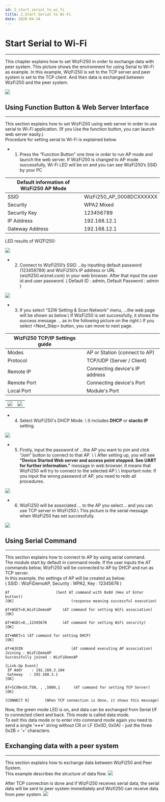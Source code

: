 ```yaml
---
id: 2_start_serial_to_wi_fi
title: 2.Start Serial to Wi-Fi
date: 2020-04-24
---
```



# Start Serial to Wi-Fi

-----

This chapter explains how to set WizFi250 in order to exchange data with
peer system. This picture shows the environment for using Serial to
Wi-Fi as example. In this example, WizFi250 is set to the TCP server and
peer system is set to the TCP client. And then data is exchanged between
WizFi250 and the peer system.

![](/img/products/wizfi250/wizfi250qsg/wizfi250qsg-2.png)

## Using Function Button & Web Server Interface

-----

This section explains how to set WizFi250 using web server in order to
use serial to Wi-Fi application. (If you Use the function button, you
can launch web server easily.)  
Procedure for setting serial to Wi-Fi is explained below.

  - 1. Press the “Function Button” one time in order to run AP mode and
    launch the web server. If WizFi250 is changed to AP mode
    successfully, Wi-Fi LED will be on and you can see WizFi250’s SSID
    by your PC

| Default information of WizFi250 AP Mode |                            |
| --------------------------------------- | -------------------------- |
| SSID                                    | WizFi250\_AP\_0008DCXXXXXX |
| Security                                | WPA2 Mixed                 |
| Security Key                            | 123456789                  |
| IP Address                              | 192.168.12.1               |
| Gateway Address                         | 192.168.12.1               |

LED results of WIZFI250:

![](/img/products/wizfi250/wizfi250qsg/wizfi250_leds.png)

 * 2. Connect to WizFi250’s SSID …by inputting default password (123456789) and WizFi250’s IP address or URL (wizfi250.wiznet.com) in your web browser. After that input the user id and user password. ( Default ID : admin, Default Password : admin )

![](/img/products/wizfi250/wizfi250qsg/wizfi250qsg-3.png)

 * 3. If you select “S2W Setting & Scan Network” menu, …the web page will be shown as below.\\ If WizFi250 is set successfully, it shows the success message … as in the following picture on the right.\\ If you select <Next_Step> button, you can move to next page. 


| WizFi250 TCP/IP Settings guide |                                |
| ------------------------------ | ------------------------------ |
| Modes                          | AP or Station (connect to AP)  |
| Protocol                       | TCP/UDP (Server / Client)      |
| Remote IP                      | Connecting device's IP address |
| Remote Port                    | Connecting device's Port       |
| Local Port                     | Module's Port                  |

|                                                       |                                                       |
| ----------------------------------------------------- | ----------------------------------------------------- |
| ![](/img/products/wizfi250/wizfi250qsg/wizfi250qsg-4.png) | ![](/img/products/wizfi250/wizfi250qsg/wizfi250qsg-5.png) |


 * 4. Select WizFi250's DHCP Mode. \\   It includes __DHCP__ or __stactic IP__ setting.


![](/img/products/wizfi250/wizfi250qsg/wizfi250qsg-5-1.png)


 * 5. Firstly, input the password of …the AP you want to join and click “Join“ button to connect to that AP. \\ \\ After setting up, you will see **“Device Started Web server and access point stopped. See UART for further information.”** message in web browser. It means that WizFi250 will try to connect to the selected AP.\\ \\ Important note: If you input the wrong password of AP, you need to redo all procedures.


![](/img/products/wizfi250/wizfi250qsg/wizfi250qsg-6.png)


 * 6. WizFi250 will be associated … to the AP you select… and you can use TCP server in WizFi250.\\ This picture is the serial message when WizFi250 has set successfully.


![](/img/products/wizfi250/wizfi250qsg/wizfi250qsg-7.png)


## Using Serial Command

-----

This section explains how to connect to AP by using serial command.  
The module start by default in command mode. If the user inputs the AT
commands below, WizFi250 will be connected to AP by DHCP and run as TCP
server.  
In this example, the settings of AP will be created as below:  
( SSID : WizFiDemoAP, Security : WPA2, Key : 12345678 )

>
    AT                     (Sent AT command with 0x0d (Hex of Enter button))
    [OK]                          (response meaning successful execution)

    AT+WSET=0,WizFiDemoAP     (AT command for setting WiFi association)
    [OK]

    AT+WSEC=0,,12345678       (AT command for setting WiFi security)
    [OK]

    AT+WNET=1 (AT command for setting DHCP)
    [OK]

    AT+WJOIN                      (AT command executing AP association)
    Joining : WizFiDemoAP
    Successfully joined : WizFiDemoAP

    [Link-Up Event]
     IP Addr    : 192.168.3.104
     Gateway   : 192.168.3.1
    [OK]

    AT+SCON=SO,TSN, , ,5000,1      (AT command for setting TCP Server)
    [OK]

    [CONNECT 0]       (When TCP connection is done, it shows this message)
 

Now, the green mode LED is on, and data can be exchanged from Serial I/F
to connected client and back. This mode is called data mode.  
To exit this data mode or to enter into command mode again you need to
send a single **'+++'** string without CR or LF (0x0D, 0x0A) - just the
three 0x2B = '+' characters.


## Exchanging data with a peer system

-----

This section explains how to exchange data between WizFi250 and Peer
System.  
This example describes the structure of data flow.
![](/img/products/wizfi250/wizfi250qsg/wizfi250qsg-8.png)

After TCP connection is done and if WizFi250 receives serial data, the
serial data will be sent to peer system immediately and Wizfi250 can
receive data from peer system.
![](/img/products/wizfi250/wizfi250qsg/wizfi250qsg-9.png)
